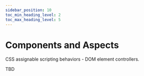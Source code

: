 ```yaml
---
sidebar_position: 10
toc_min_heading_level: 2
toc_max_heading_level: 5
---
```


# Components and Aspects

CSS assignable scripting behaviors - DOM element controllers.

TBD
